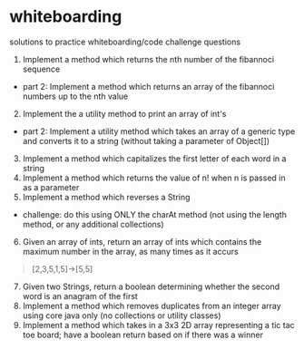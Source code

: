 # whiteboarding
solutions to practice whiteboarding/code challenge questions


1. Implement a method which returns the nth number of the fibannoci sequence 
- part 2: Implement a method which returns an array of the fibannoci numbers up to the nth value 
2. Implement the a utility method to print an array of int's
- part 2: Implement a utility method which takes an array of a generic type and converts it to a string (without taking a parameter of Object[])
3. Implement a method which capitalizes the first letter of each word in a string
4. Implement a method which returns the value of n! when n is passed in as a parameter
5. Implement a method which reverses a String 
- challenge: do this using ONLY the charAt method (not using the length method, or any additional collections)
6. Given an array of ints, return an array of ints which contains the maximum number in the array, as many times as it accurs   
> [2,3,5,1,5]->[5,5]
7. Given two Strings, return a boolean determining whether the second word is an anagram of the first 
8. Implement a method which removes duplicates from an integer array using core java only (no collections or utility classes)
9. Implement a method which takes in a 3x3 2D array representing a tic tac toe board; have a boolean return based on if there was a winner